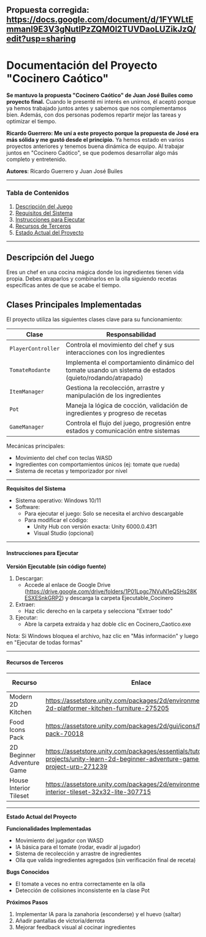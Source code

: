 ## Propuesta corregida: https://docs.google.com/document/d/1FYWLtEmmanl9E3V3gNutlPzZQM0l2TUVDaoLUZikJzQ/edit?usp=sharing

# **Documentación del Proyecto "Cocinero Caótico"**  


**Se mantuvo la propuesta "Cocinero Caótico" de Juan José Builes como proyecto final.** Cuando le presenté mi interés en unirnos, él aceptó porque ya hemos trabajado juntos antes y sabemos que nos complementamos bien. Además, con dos personas podemos repartir mejor las tareas y optimizar el tiempo.  

**Ricardo Guerrero: Me uní a este proyecto porque la propuesta de José era más sólida y me gustó desde el principio.** Ya hemos estado en varios proyectos anteriores y tenemos buena dinámica de equipo. Al trabajar juntos en "Cocinero Caótico", se que podemos desarrollar algo más completo y entretenido.

**Autores**: Ricardo Guerrero y Juan José Builes  

---

### **Tabla de Contenidos**  
1. [Descripción del Juego](#descripción-del-juego)  
2. [Requisitos del Sistema](#requisitos-del-sistema)  
3. [Instrucciones para Ejecutar](#instrucciones-para-ejecutar)  
4. [Recursos de Terceros](#recursos-de-terceros)  
5. [Estado Actual del Proyecto](#estado-actual-del-proyecto)  

---

## **Descripción del Juego**  
Eres un chef en una cocina mágica donde los ingredientes tienen vida propia. Debes atraparlos y combinarlos en la olla siguiendo recetas específicas antes de que se acabe el tiempo.  

## **Clases Principales Implementadas**

El proyecto utiliza las siguientes clases clave para su funcionamiento:

| Clase               | Responsabilidad |
|---------------------|----------------|
| `PlayerController`  | Controla el movimiento del chef y sus interacciones con los ingredientes |
| `TomateRodante`     | Implementa el comportamiento dinámico del tomate usando un sistema de estados (quieto/rodando/atrapado) |
| `ItemManager`       | Gestiona la recolección, arrastre y manipulación de los ingredientes |
| `Pot`               | Maneja la lógica de cocción, validación de ingredientes y progreso de recetas |
| `GameManager`       | Controla el flujo del juego, progresión entre estados y comunicación entre sistemas |



Mecánicas principales:  
- Movimiento del chef con teclas WASD  
- Ingredientes con comportamientos únicos (ej: tomate que rueda)  
- Sistema de recetas y temporizador por nivel  

---

**Requisitos del Sistema**  
- Sistema operativo: Windows 10/11  
- Software:  
  - Para ejecutar el juego: Solo se necesita el archivo descargable  
  - Para modificar el código:  
    - Unity Hub con versión exacta: Unity 6000.0.43f1  
    - Visual Studio (opcional)  

---

#### **Instrucciones para Ejecutar**  
**Versión Ejecutable (sin código fuente)**  
1. Descargar:  
   - Accede al enlace de Google Drive (https://drive.google.com/drive/folders/1P01Lpgc7NVuN1eQSHs28KESXESnkGRP2) y descarga la carpeta Ejecutable_Cocinero  
2. Extraer:  
   - Haz clic derecho en la carpeta y selecciona "Extraer todo"  
3. Ejecutar:  
   - Abre la carpeta extraída y haz doble clic en Cocinero_Caotico.exe  

Nota: Si Windows bloquea el archivo, haz clic en "Más información" y luego en "Ejecutar de todas formas"  

---

#### **Recursos de Terceros**  

| Recurso               | Enlace | Licencia | Uso en el Proyecto |  
|-----------------------|--------|----------|--------------------|  
| Modern 2D Kitchen | https://assetstore.unity.com/packages/2d/environments/modern-2d-platformer-kitchen-furniture-275205 | Unity EULA | Escenario principal |  
| Food Icons Pack | https://assetstore.unity.com/packages/2d/gui/icons/food-icons-pack-70018 | Unity EULA | Iconos de ingredientes |  
| 2D Beginner Adventure Game | https://assetstore.unity.com/packages/essentials/tutorial-projects/unity-learn-2d-beginner-adventure-game-complete-project-urp-271239 | CC-BY 4.0 | Mecánicas base |  
| House Interior Tileset | https://assetstore.unity.com/packages/2d/environments/house-interior-tileset-32x32-lite-307715 | Unity EULA | Decoración adicional |  

---

**Estado Actual del Proyecto**  

**Funcionalidades Implementadas**  
- Movimiento del jugador con WASD  
- IA básica para el tomate (rodar, evadir al jugador)  
- Sistema de recolección y arrastre de ingredientes  
- Olla que valida ingredientes agregados (sin verificación final de receta)  

**Bugs Conocidos**  
- El tomate a veces no entra correctamente en la olla  
- Detección de colisiones inconsistente en la clase Pot  

**Próximos Pasos**  
1. Implementar IA para la zanahoria (esconderse) y el huevo (saltar)  
2. Añadir pantallas de victoria/derrota  
3. Mejorar feedback visual al cocinar ingredientes  

